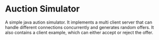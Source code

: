 # Auction Simulator
A simple java aution simulator. It implements a multi client server that can handle different connections concurrently and generates random offers. It also contains a client example, which can either accept or reject the offer.
 
